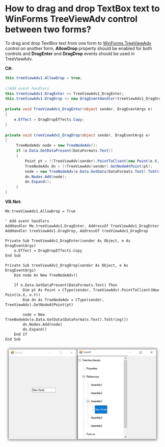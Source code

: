 # How to drag and drop TextBox text to WinForms TreeViewAdv control between two forms?

To drag and drop TextBox text from one form to [WinForms TreeViewAdv](https://www.syncfusion.com/winforms-ui-controls/treeview) control on another form, **AllowDrop** property should be enabled for both controls and **DragEnter** and **DragDrop** events should be used in TreeViewAdv.

**C#:**
```csharp
this.treeViewAdv1.AllowDrop = true;

//Add event handlers
this.treeViewAdv1.DragEnter += TreeViewAdv1_DragEnter;
this.treeViewAdv1.DragDrop += new DragEventHandler(treeViewAdv1_DragDrop);

private void TreeViewAdv1_DragEnter(object sender, DragEventArgs e)
{
    e.Effect = DragDropEffects.Copy;
}

private void treeViewAdv1_DragDrop(object sender, DragEventArgs e)
{
     TreeNodeAdv node = new TreeNodeAdv();
     if (e.Data.GetDataPresent(DataFormats.Text))
     {
         Point pt = ((TreeViewAdv)sender).PointToClient(new Point(e.X, e.Y));
         TreeNodeAdv dn = ((TreeViewAdv)sender).GetNodeAtPoint(pt);
         node = new TreeNodeAdv(e.Data.GetData(DataFormats.Text).ToString());
         dn.Nodes.Add(node);
         dn.Expand();
     }
}
```

**VB.Net:**
```vbnet
Me.treeViewAdv1.AllowDrop = True

' Add event handlers
AddHandler Me.treeViewAdv1.DragEnter, AddressOf TreeViewAdv1_DragEnter
AddHandler treeViewAdv1.DragDrop, AddressOf treeViewAdv1_DragDrop

Private Sub TreeViewAdv1_DragEnter(sender As Object, e As DragEventArgs)
    e.Effect = DragDropEffects.Copy
End Sub

Private Sub treeViewAdv1_DragDrop(sender As Object, e As DragEventArgs)
    Dim node As New TreeNodeAdv()

    If e.Data.GetDataPresent(DataFormats.Text) Then
        Dim pt As Point = CType(sender, TreeViewAdv).PointToClient(New Point(e.X, e.Y))
        Dim dn As TreeNodeAdv = CType(sender, TreeViewAdv).GetNodeAtPoint(pt)
        
        node = New TreeNodeAdv(e.Data.GetData(DataFormats.Text).ToString())
        dn.Nodes.Add(node)
        dn.Expand()
    End If
End Sub
```
![Drag and drop between TreeViewAdv and TextBox](DragandDrop.png)
